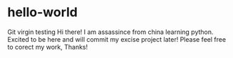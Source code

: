 # hello-world
Git virgin testing
Hi there! I am assassince from china learning python.
Excited to be here and will commit my  excise  project later!
Please feel free to corect my work, Thanks!
